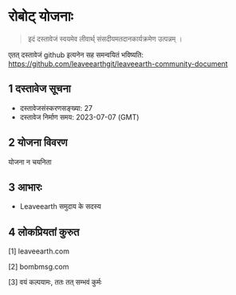 # रोबोट् योजनाः

>इदं दस्तावेजं स्वयमेव लीवार्थ् संसदीयमतदानकार्यक्रमेण उत्पन्नम् ।

एतत् दस्तावेजं github इत्यनेन सह समन्वयितं भविष्यति: https://github.com/leaveearthgit/leaveearth-community-document

## 1 दस्तावेज सूचना

- दस्तावेजसंस्करणसङ्ख्या: 27
- दस्तावेज निर्माण समय: 2023-07-07 (GMT)

## 2 योजना विवरण

योजना न चयनिता

## 3 आभारः
* Leaveearth समुदाय के सदस्य

## 4 लोकप्रियतां कुरुत
[1] leaveearth.com

[2] bombmsg.com

[3] वयं कल्पयामः, ततः तत् सम्भवं कुर्मः